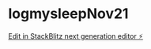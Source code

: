 # logmysleepNov21

[Edit in StackBlitz next generation editor ⚡️](https://stackblitz.com/~/github.com/seankerklaan/logmysleepNov21)